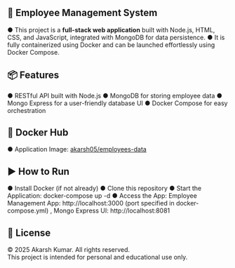 ## 🚀 Employee Management System
● This project is a **full-stack web application** built with Node.js, HTML, CSS, and JavaScript, integrated with MongoDB for data persistence. 
● It is fully containerized using Docker and can be launched effortlessly using Docker Compose.

## 📦 Features
● RESTful API built with Node.js
● MongoDB for storing employee data
● Mongo Express for a user-friendly database UI
● Docker Compose for easy orchestration

## 🐳 Docker Hub
● Application Image: [akarsh05/employees-data](https://hub.docker.com/r/akarsh05/employees-data)

## ▶️ How to Run
● Install Docker (if not already)
● Clone this repository
● Start the Application: docker-compose up -d
● Access the App: Employee Management App: http://localhost:3000 (port specified in docker-compose.yml) , Mongo Express UI: http://localhost:8081

## 📜 License
© 2025 Akarsh Kumar. All rights reserved.  
This project is intended for personal and educational use only.
